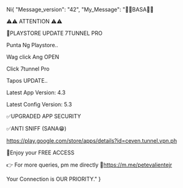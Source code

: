 Ni{
    "Message_version": "42",
    "My_Message": "📌📌BASA📌📌

⚠️⚠️ ATTENTION ⚠️⚠️

📌PLAYSTORE UPDATE 7TUNNEL PRO

Punta Ng Playstore..

Wag click Ang OPEN

Click 7tunnel Pro

Tapos UPDATE..

Latest App Version: 4.3

Latest Config Version: 5.3

✅UPGRADED APP SECURITY

✅ANTI SNIFF (SANA😁)

https://play.google.com/store/apps/details?id=ceven.tunnel.vpn.ph

💯Enjoy your FREE ACCESS

👉 For more queries, pm me directly
🔗https://m.me/petevalientejr

Your Connection is OUR PRIORITY."
}
